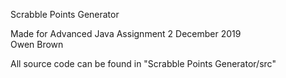 Scrabble Points Generator


Made for Advanced Java Assignment 2 
December 2019   
Owen Brown




All source code can be found in "Scrabble Points Generator/src"
